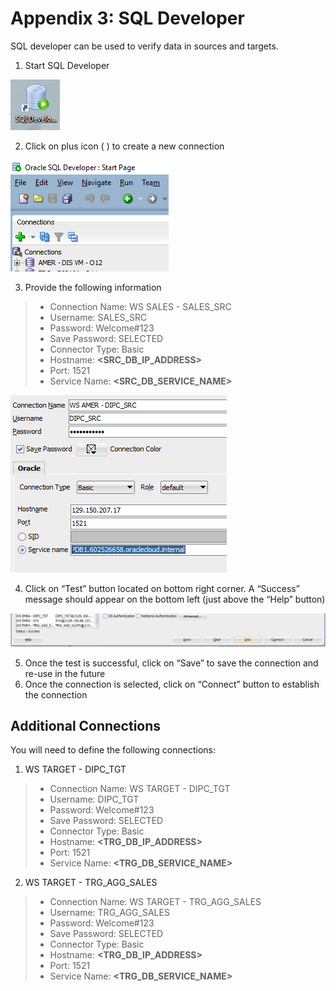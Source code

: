 # Appendix 3: SQL Developer

SQL developer can be used to verify data in sources and targets.
1.	Start SQL Developer

![](images/Ap3/imageAp3_10.png)

2.	Click on plus icon ( ) to create a new connection

![](images/Ap3/imageAp3_20.png)

3.	Provide the following information
>    - Connection Name: WS SALES - SALES_SRC
>    - Username: SALES_SRC
>    - Password: Welcome#123
>    - Save Password: SELECTED
>    - Connector Type: Basic
>    - Hostname: **<SRC_DB_IP_ADDRESS>**
>    - Port: 1521
>    - Service Name: **<SRC_DB_SERVICE_NAME>**

![](images/Ap3/imageAp3_30.png)

4.	Click on “Test” button located on bottom right corner. A “Success” message should appear on the bottom left (just above the “Help” button)

![](images/Ap3/imageAp3_40.png)

5.	Once the test is successful, click on “Save” to save the connection and re-use in the future
6.	Once the connection is selected, click on “Connect” button to establish the connection

## Additional Connections
You will need to define the following connections:
1. WS TARGET - DIPC_TGT
>    - Connection Name: WS TARGET - DIPC_TGT
>    - Username: DIPC_TGT
>    - Password: Welcome#123
>    - Save Password: SELECTED
>    - Connector Type: Basic
>    - Hostname: **<TRG_DB_IP_ADDRESS>**
>    - Port: 1521
>    - Service Name: **<TRG_DB_SERVICE_NAME>**


2. WS TARGET - TRG_AGG_SALES
>   - Connection Name: WS TARGET - TRG_AGG_SALES
>   - Username: TRG_AGG_SALES
>   - Password: Welcome#123
>   - Save Password: SELECTED
>   - Connector Type: Basic
>   - Hostname: **<TRG_DB_IP_ADDRESS>**
>   - Port: 1521
>   - Service Name: **<TRG_DB_SERVICE_NAME>**
